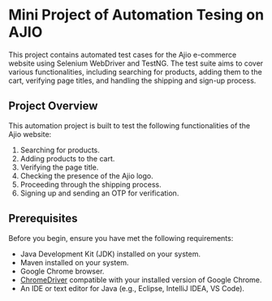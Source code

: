 # Mini Project of Automation Tesing on AJIO 
This project contains automated test cases for the Ajio e-commerce website using Selenium WebDriver and TestNG. The test suite aims to cover various functionalities, including searching for products, adding them to the cart, verifying page titles, and handling the shipping and sign-up process.

## Project Overview

This automation project is built to test the following functionalities of the Ajio website:

1. Searching for products.
2. Adding products to the cart.
3. Verifying the page title.
4. Checking the presence of the Ajio logo.
5. Proceeding through the shipping process.
6. Signing up and sending an OTP for verification.

## Prerequisites

Before you begin, ensure you have met the following requirements:

- Java Development Kit (JDK) installed on your system.
- Maven installed on your system.
- Google Chrome browser.
- [ChromeDriver](https://chromedriver.chromium.org/downloads) compatible with your installed version of Google Chrome.
- An IDE or text editor for Java (e.g., Eclipse, IntelliJ IDEA, VS Code).
